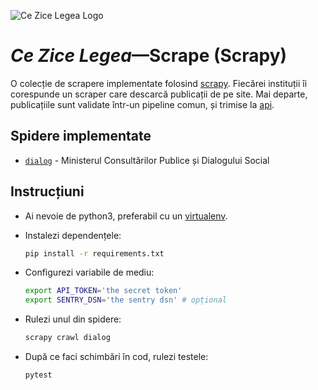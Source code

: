 ![Ce Zice Legea Logo](http://i.imgur.com/3qbKpRd.png)

# _Ce Zice Legea_—Scrape (Scrapy)

O colecție de scrapere implementate folosind [scrapy](https://scrapy.org).
Fiecărei instituții îi corespunde un scraper care descarcă publicații de pe site.
Mai departe, publicațiile sunt validate într-un pipeline comun, și trimise la
[api](http://czl-api.code4.ro).

## Spidere implementate
* [`dialog`](czlscrape/spiders/dialog.py) - Ministerul Consultărilor Publice și
  Dialogului Social

## Instrucțiuni
* Ai nevoie de python3, preferabil cu un
  [virtualenv](https://virtualenv.pypa.io).

* Instalezi dependențele:
   ```sh
   pip install -r requirements.txt
   ```

* Configurezi variabile de mediu:
   ```sh
   export API_TOKEN='the secret token'
   export SENTRY_DSN='the sentry dsn' # opțional
   ```

* Rulezi unul din spidere:
   ```sh
   scrapy crawl dialog
   ```

* După ce faci schimbări în cod, rulezi testele:
   ```sh
   pytest
   ```
